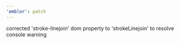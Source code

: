 ```yaml
---
'emblor': patch
---
```


corrected 'stroke-linejoin' dom property to 'strokeLinejoin' to resolve console warning
